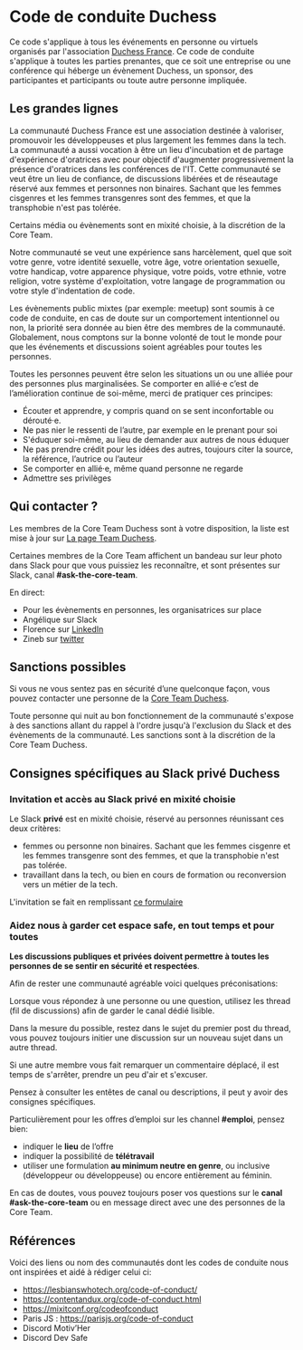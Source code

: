 # Code de conduite Duchess

Ce code s'applique à tous les événements en personne ou virtuels organisés par l'association [Duchess France](http://www.duchess-france.fr/). Ce code de conduite s'applique à toutes les parties prenantes, que ce soit une entreprise ou une conférence qui héberge un évènement Duchess, un sponsor, des participantes et participants ou toute autre personne impliquée.

## Les grandes lignes

La communauté Duchess France est une association destinée à valoriser, promouvoir les développeuses et plus largement les femmes dans la tech.
La communauté a aussi vocation à être un lieu d'incubation et de partage d'expérience d'oratrices avec pour objectif d'augmenter progressivement la présence d'oratrices dans les conférences de l'IT. 
Cette communauté se veut être un lieu de confiance, de discussions libérées et de réseautage réservé aux femmes et personnes non binaires. Sachant que les femmes cisgenres et les femmes transgenres sont des femmes, et que la transphobie n'est pas tolérée.

Certains média ou évènements sont en mixité choisie, à la discrétion de la Core Team.

Notre communauté se veut une expérience sans harcèlement,
quel que soit votre genre, votre identité sexuelle,
votre âge, votre orientation sexuelle,
votre handicap, votre apparence physique, votre poids,
votre ethnie, votre religion, votre système d'exploitation,
votre langage de programmation ou votre style d'indentation de code.

Les évènements public mixtes (par exemple: meetup) sont soumis à ce code de conduite, en cas de doute sur un comportement intentionnel ou non, la priorité sera donnée au bien être des membres de la communauté.
Globalement, nous comptons sur la bonne volonté de tout le monde pour que les événements et discussions soient agréables pour toutes les personnes.

Toutes les personnes peuvent être selon les situations un ou une alliée pour des personnes plus marginalisées.
Se comporter en allié·e c’est de l’amélioration continue de soi-même,
merci de pratiquer ces principes:
- Écouter et apprendre, y compris quand on se sent inconfortable ou dérouté·e.
- Ne pas nier le ressenti de l’autre, par exemple en le prenant pour soi
- S'éduquer soi-même, au lieu de demander aux autres de nous éduquer
- Ne pas prendre crédit pour les idées des autres, toujours citer la source, la référence, l’autrice ou l’auteur
- Se comporter en allié·e, même quand personne ne regarde
- Admettre ses privilèges

## Qui contacter ?

Les membres de la Core Team Duchess sont à votre disposition,
la liste est mise à jour sur [La page Team Duchess](http://www.duchess-france.fr/core-team/).

Certaines membres de la Core Team affichent un bandeau sur leur photo dans Slack pour que vous puissiez les reconnaître,
et sont présentes sur Slack, canal **#ask-the-core-team**.

En direct:
- Pour les évènements en personnes, les organisatrices sur place
- Angélique sur Slack
- Florence sur [LinkedIn](https://www.linkedin.com/in/florencechabanois/)
- Zineb sur [twitter](https://twitter.com/ZinebBendhiba)

## Sanctions possibles

Si vous ne vous sentez pas en sécurité d’une quelconque façon, vous pouvez contacter une personne de la [Core Team Duchess](http://www.duchess-france.fr/core-team/). 

Toute personne qui nuit au bon fonctionnement de la communauté s'expose à des sanctions allant du rappel à l'ordre jusqu'à l'exclusion du Slack et des évènements de la communauté.
Les sanctions sont à la discrétion de la Core Team Duchess.

## Consignes spécifiques au Slack privé Duchess

### Invitation et accès au Slack privé en mixité choisie

Le Slack **privé** est en mixité choisie, réservé au personnes réunissant ces deux critères:
- femmes ou personne non binaires. Sachant que les femmes cisgenre et les femmes transgenre sont des femmes, et que la transphobie n'est pas tolérée.
- travaillant dans la tech, ou bien en cours de formation ou reconversion vers un métier de la tech.

L'invitation se fait en remplissant [ce formulaire](https://docs.google.com/forms/d/e/1FAIpQLSfOe6dsvfKAxqA_cEGMsCrFpUST00pHU6YJU4utdovNSdOMQg/viewform)

### Aidez nous à garder cet espace safe, en tout temps et pour toutes

**Les discussions publiques et privées doivent permettre à toutes les personnes de se sentir en sécurité et respectées**.

Afin de rester une communauté agréable voici quelques préconisations:

Lorsque vous répondez à une personne ou une question, utilisez les thread (fil de discussions) afin de garder le canal dédié lisible.

Dans la mesure du possible, restez dans le sujet du premier post du thread, vous pouvez toujours initier une discussion sur un nouveau sujet dans un autre thread.

Si une autre membre vous fait remarquer un commentaire déplacé, il est temps de s'arrêter, prendre un peu d'air et s'excuser.

Pensez à consulter les entêtes de canal ou descriptions, il peut y avoir des consignes spécifiques.

Particulièrement pour les offres d’emploi sur les channel **#emploi**, pensez bien:
- indiquer le **lieu** de l’offre
- indiquer la possibilité de **télétravail**
- utiliser une formulation **au minimum neutre en genre**, ou inclusive (développeur ou développeuse) ou encore entièrement au féminin.

En cas de doutes, vous pouvez toujours poser vos questions sur le **canal #ask-the-core-team** ou en message direct avec une des personnes de la Core Team.

## Références

Voici des liens ou nom des communautés dont les codes de conduite nous ont inspirées et aidé à rédiger celui ci:
- https://lesbianswhotech.org/code-of-conduct/ 
- https://contentandux.org/code-of-conduct.html 
- https://mixitconf.org/codeofconduct 
- Paris JS : https://parisjs.org/code-of-conduct 
- Discord Motiv’Her
- Discord Dev Safe
